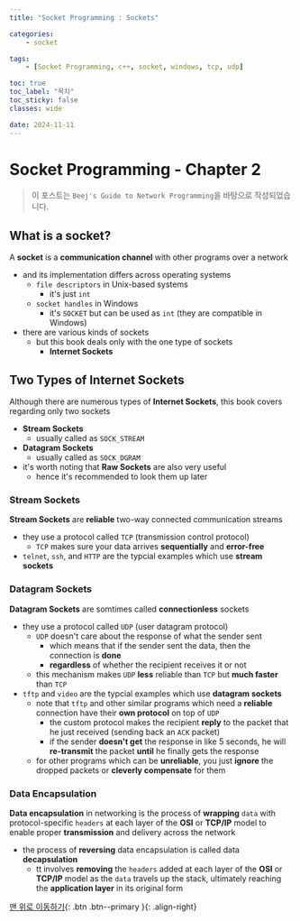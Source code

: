 ```yaml
---
title: "Socket Programming : Sockets"

categories:
    - socket

tags:
    - [Socket Programming, c++, socket, windows, tcp, udp]

toc: true
toc_label: "목차"
toc_sticky: false
classes: wide

date: 2024-11-11
---
```


# Socket Programming - Chapter 2

> 이 포스트는 `Beej's Guide to Network Programming`을 바탕으로 작성되었습니다.

## What is a socket?
A **socket** is a **communication channel** with other programs over a network
- and its implementation differs across operating systems
    * `file descriptors` in Unix-based systems
        + it's just `int`
    * `socket handles` in Windows
        + it's `SOCKET` but can be used as `int` (they are compatible in Windows)
- there are various kinds of sockets
    * but this book deals only with the one type of sockets
        + **Internet Sockets**


## Two Types of Internet Sockets
Although there are numerous types of **Internet Sockets**, this book covers regarding only two sockets
- **Stream Sockets**
    * usually called as `SOCK_STREAM`
- **Datagram Sockets**
    * usually called as `SOCK_DGRAM`
- it's worth noting that **Raw Sockets** are also very useful
    * hence it's recommended to look them up later

### Stream Sockets
**Stream Sockets** are **reliable** two-way connected communication streams
- they use a protocol called `TCP` (transmission control protocol)
    * `TCP` makes sure your data arrives **sequentially** and **error-free** 
- `telnet`, `ssh`, and `HTTP` are the typcial examples which use **stream sockets**

### Datagram Sockets
**Datagram Sockets** are somtimes called **connectionless** sockets
- they use a protocol called `UDP` (user datagram protocol)
    * `UDP` doesn't care about the response of what the sender sent
        + which means that if the sender sent the data, then the connection is **done**
        + **regardless** of whether the recipient receives it or not 
    * this mechanism makes `UDP` **less** reliable than `TCP` but **much faster** than `TCP`
- `tftp` and `video` are the typcial examples which use **datagram sockets**
    * note that `tftp` and other similar programs which need a **reliable** connection have their **own protocol** on top of `UDP`
        + the custom protocol makes the recipient **reply** to the packet that he just received (sending back an `ACK` packet)
        + if the sender **doesn't get** the response in like 5 seconds, he will **re-transmit** the packet **until** he finally gets the response
    * for other programs which can be **unreliable**, you just **ignore** the dropped packets or **cleverly compensate** for them

### Data Encapsulation
**Data encapsulation** in networking is the process of **wrapping** `data` with protocol-specific `headers` at each layer of the **OSI** or **TCP/IP** model to enable proper **transmission** and delivery across the network
- the process of **reversing** data encapsulation is called data **decapsulation**
    + tt involves **removing** the `headers` added at each layer of the **OSI** or **TCP/IP** model as the `data` travels up the stack, ultimately reaching the **application layer** in its original form


[맨 위로 이동하기](#){: .btn .btn--primary }{: .align-right}